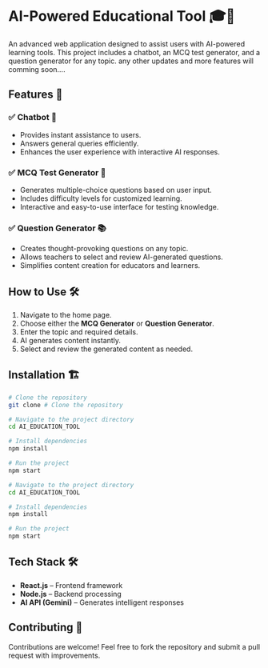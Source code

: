 
# AI-Powered Educational Tool 🎓🤖

An advanced web application designed to assist users with AI-powered learning tools. This project includes a chatbot, an MCQ test generator, and a question generator for any topic. any other updates and more features will comming soon....

## Features 🚀

### ✅ Chatbot 🤖
- Provides instant assistance to users.
- Answers general queries efficiently.
- Enhances the user experience with interactive AI responses.

### ✅ MCQ Test Generator 📝
- Generates multiple-choice questions based on user input.
- Includes difficulty levels for customized learning.
- Interactive and easy-to-use interface for testing knowledge.

### ✅ Question Generator 📚
- Creates thought-provoking questions on any topic.
- Allows teachers to select and review AI-generated questions.
- Simplifies content creation for educators and learners.

## How to Use 🛠️
1. Navigate to the home page.
2. Choose either the **MCQ Generator** or **Question Generator**.
3. Enter the topic and required details.
4. AI generates content instantly.
5. Select and review the generated content as needed.

## Installation 🏗️
```bash
# Clone the repository
git clone # Clone the repository

# Navigate to the project directory
cd AI_EDUCATION_TOOL

# Install dependencies
npm install

# Run the project
npm start

# Navigate to the project directory
cd AI_EDUCATION_TOOL

# Install dependencies
npm install

# Run the project
npm start
```

## Tech Stack 🛠️
- **React.js** – Frontend framework
- **Node.js** – Backend processing
- **AI API (Gemini)** – Generates intelligent responses

## Contributing 🤝
Contributions are welcome! Feel free to fork the repository and submit a pull request with improvements.


